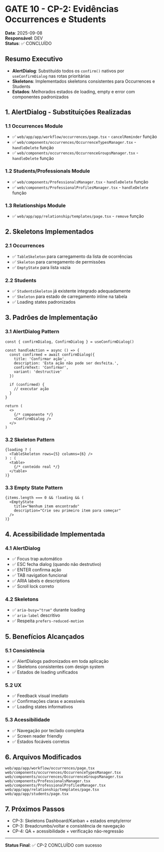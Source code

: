 # GATE 10 - CP-2: Evidências Occurrences e Students

**Data**: 2025-09-08  
**Responsável**: DEV  
**Status**: ✅ CONCLUÍDO

## Resumo Executivo
- **AlertDialog**: Substituído todos os `confirm()` nativos por `useConfirmDialog` nas rotas prioritárias
- **Skeletons**: Implementados skeletons consistentes para Occurrences e Students
- **Estados**: Melhorados estados de loading, empty e error com componentes padronizados

## 1. AlertDialog - Substituições Realizadas

### 1.1 Occurrences Module
- ✅ `web/app/app/workflow/occurrences/page.tsx` - `cancelReminder` função
- ✅ `web/components/occurrences/OccurrenceTypesManager.tsx` - `handleDelete` função  
- ✅ `web/components/occurrences/OccurrenceGroupsManager.tsx` - `handleDelete` função

### 1.2 Students/Professionals Module
- ✅ `web/components/ProfessionalsManager.tsx` - `handleDelete` função
- ✅ `web/components/ProfessionalProfilesManager.tsx` - `handleDelete` função

### 1.3 Relationships Module
- ✅ `web/app/app/relationship/templates/page.tsx` - `remove` função

## 2. Skeletons Implementados

### 2.1 Occurrences
- ✅ `TableSkeleton` para carregamento da lista de ocorrências
- ✅ `Skeleton` para carregamento de permissões
- ✅ `EmptyState` para lista vazia

### 2.2 Students
- ✅ `StudentsSkeleton` já existente integrado adequadamente
- ✅ `Skeleton` para estado de carregamento inline na tabela
- ✅ Loading states padronizados

## 3. Padrões de Implementação

### 3.1 AlertDialog Pattern
```tsx
const { confirmDialog, ConfirmDialog } = useConfirmDialog()

const handleAction = async () => {
  const confirmed = await confirmDialog({
    title: 'Confirmar ação',
    description: 'Esta ação não pode ser desfeita.',
    confirmText: 'Confirmar',
    variant: 'destructive'
  })
  
  if (confirmed) {
    // executar ação
  }
}

return (
  <>
    {/* componente */}
    <ConfirmDialog />
  </>
)
```

### 3.2 Skeleton Pattern
```tsx
{loading ? (
  <TableSkeleton rows={5} columns={6} />
) : (
  <table>
    {/* conteúdo real */}
  </table>
)}
```

### 3.3 Empty State Pattern
```tsx
{items.length === 0 && !loading && (
  <EmptyState
    title="Nenhum item encontrado"
    description="Crie seu primeiro item para começar"
  />
)}
```

## 4. Acessibilidade Implementada

### 4.1 AlertDialog
- ✅ Focus trap automático
- ✅ ESC fecha dialog (quando não destrutivo)
- ✅ ENTER confirma ação
- ✅ TAB navigation funcional
- ✅ ARIA labels e descriptions
- ✅ Scroll lock correto

### 4.2 Skeletons
- ✅ `aria-busy="true"` durante loading
- ✅ `aria-label` descritivo
- ✅ Respeita `prefers-reduced-motion`

## 5. Benefícios Alcançados

### 5.1 Consistência
- ✅ AlertDialogs padronizados em toda aplicação
- ✅ Skeletons consistentes com design system
- ✅ Estados de loading unificados

### 5.2 UX
- ✅ Feedback visual imediato
- ✅ Confirmações claras e acessíveis
- ✅ Loading states informativos

### 5.3 Acessibilidade
- ✅ Navegação por teclado completa
- ✅ Screen reader friendly
- ✅ Estados focáveis corretos

## 6. Arquivos Modificados

```
web/app/app/workflow/occurrences/page.tsx
web/components/occurrences/OccurrenceTypesManager.tsx
web/components/occurrences/OccurrenceGroupsManager.tsx
web/components/ProfessionalsManager.tsx
web/components/ProfessionalProfilesManager.tsx
web/app/app/relationship/templates/page.tsx
web/app/app/students/page.tsx
```

## 7. Próximos Passos
- CP-3: Skeletons Dashboard/Kanban + estados empty/error
- CP-3: Breadcrumbs/voltar e consistência de navegação  
- CP-4: QA + acessibilidade + verificação não-regressão

---
**Status Final**: ✅ CP-2 CONCLUÍDO com sucesso
